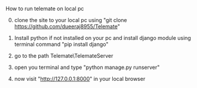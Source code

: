 How to run telemate on local pc

0. clone the site to your local pc using "git clone 
https://github.com/dueeraj8955/Telemate"

1. Install python if not installed on your pc and install django module using terminal command 
    "pip install django"

2. go to the path Telemate\TelemateServer

3. open you terminal and type "python manage.py runserver"

4. now visit "http://127.0.0.1:8000" in your local browser

